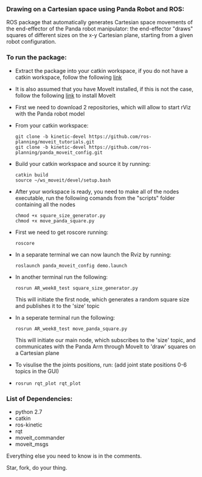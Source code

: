 ### Drawing on a Cartesian space using Panda Robot and ROS:

ROS package that automatically generates Cartesian space movements of the end-effector of the Panda robot manipulator: the end-effector "draws" squares of different sizes on the x-y Cartesian plane, starting from a given robot configuration.

### To run the package:

- Extract the package into your catkin workspace, if you do not have a catkin workspace, follow the following [link](https://wiki.ros.org/catkin/Tutorials/create_a_workspace)

- It is also assumed that you have MoveIt installed, if this is not the case, follow the following [link](https://docs.ros.org/kinetic/api/moveit_tutorials/html/doc/getting_started/getting_started.html) to install MoveIt

- First we need to download 2 repositories, which will allow to start rViz with the Panda robot model

- From your catkin workspace:

  ```shell
  git clone -b kinetic-devel https://github.com/ros-planning/moveit_tutorials.git
  git clone -b kinetic-devel https://github.com/ros-planning/panda_moveit_config.git
  ```

- Build your catkin workspace and source it by running:

  ```
  catkin build
  source ~/ws_moveit/devel/setup.bash
  ```

- After your workspace is ready, you need to make all of the nodes executable, run the following comands from the "scripts" folder containing all the nodes

  ```shell
  chmod +x square_size_generator.py
  chmod +x move_panda_square.py
  ```

- First we need to get roscore running:

  ```shell
  roscore
  ```

- In a separate terminal we can now launch the Rviz by running:

  ```
  roslaunch panda_moveit_config demo.launch
  ```

- In another terminal run the following:

  ```shell
  rosrun AR_week8_test square_size_generator.py
  ```

  This will initiate the first node, which generates a random square size and publishes it to the 'size' topic

- In a seperate terminal run the following:

  ```
  rosrun AR_week8_test move_panda_square.py
  ```

  This will initiate our main node, which subscribes to the 'size' topic, and communicates with the Panda Arm through MoveIt to 'draw' squares on a Cartesian plane

- To visulise the the joints positions, run: (add joint state positions 0-6 topics in the GUI)

- ```
  rosrun rqt_plot rqt_plot
  ```

### List of Dependencies:

- python 2.7
- catkin
- ros-kinetic
- rqt
- moveit_commander
- moveit_msgs

Everything else you need to know is in the comments.

Star, fork, do your thing.
